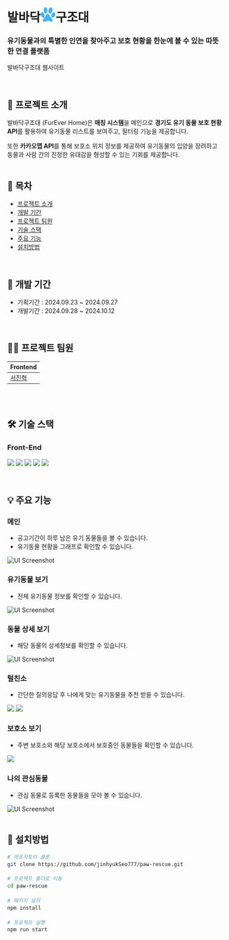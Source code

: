 # 발바닥<img src="./src/assets/icons/logo.svg" alt="로고" width="35" height="35">구조대

### 유기동물과의 특별한 인연을 찾아주고 보호 현황을 한눈에 볼 수 있는 따뜻한 연결 플랫폼

<a href="https://paw-rescue.vercel.app/" style="text-decoration: none;">발바닥구조대 웹사이트</a>

<br>

## 🙌 프로젝트 소개

발바닥구조대 (FurEver Home)은 **매칭 시스템**을 메인으로 **경기도 유기 동물 보호 현황 API**를 활용하여 유기동물 리스트를 보여주고, 필터링 기능을 제공합니다. 

또한 **카카오맵 API**를 통해 보호소 위치 정보를 제공하여 유기동물의 입양을 장려하고 동물과 사람 간의 진정한 유대감을 형성할 수 있는 기회를 제공합니다.
<br>
<br>

## 🔽 목차

- [프로젝트 소개](#-프로젝트-소개)
- [개발 기간](#-개발-기간)
- [프로젝트 팀원](#-프로젝트-팀원)
- [기술 스택](#️-기술-스택)
- [주요 기능](#주요-기능)
- [설치방법](#-설치방법)
<br>

## 📆 개발 기간

- 기획기간 : 2024.09.23 ~ 2024.09.27
- 개발기간 : 2024.09.28 ~ 2024.10.12
<br>

## 🧑‍💻 프로젝트 팀원

| **Frontend** | 
| --- |
| [서진혁](https://github.com/jinhyukSeo777) |
<br>
<br>

## 🛠️ 기술 스택

### **Front-End**
<img src="https://img.shields.io/badge/React-61DAFB?style=for-the-badge&logo=React&logoColor=black"> <img src="https://img.shields.io/badge/typescript-3178C6?style=for-the-badge&logo=typescript&logoColor=white">
<img src="https://img.shields.io/badge/reactquery-FF4154?style=for-the-badge&logo=reactquery&logoColor=white">
<img src="https://img.shields.io/badge/axios-5A29E4?style=for-the-badge&logo=axios&logoColor=white">
<img src="https://img.shields.io/badge/styled--components-DB7093?style=for-the-badge&logo=styled-components&logoColor=white">

<br>

## 💡 주요 기능

### 메인
- 공고기간이 하루 남은 유기 동물들을 볼 수 있습니다.
- 유기동물 현황을 그래프로 확인할 수 있습니다.
<img src="https://img.notionusercontent.com/s3/prod-files-secure%2Fed06401d-435c-4e3a-b065-eba8caaaa69a%2F454b8333-0afc-4ab1-baeb-ffdf0a07f18b%2F11.png/size/w=1050?exp=1740956601&sig=LDXEMbwu-L_OyoRhCK0O2HlZYIcPwm_lijQ22oIc7HI" alt="UI Screenshot" style="max-width: 100%; height: auto;">
<br>

### 유기동물 보기
- 전체 유기동물 정보를 확인할 수 있습니다.
<img src="https://img.notionusercontent.com/s3/prod-files-secure%2Fed06401d-435c-4e3a-b065-eba8caaaa69a%2F04cb8b1c-cc32-42df-b122-51b6dbc79458%2F22.png/size/w=1060?exp=1740956665&sig=qXTXQt_n7gfrZCwlPu3rgldBG2mpa_KDgC2Xudrun4I" alt="UI Screenshot" style="max-width: 100%; height: auto;">
<br>

### 동물 상세 보기
- 해당 동물의 상세정보를 확인할 수 있습니다.
<img src="https://img.notionusercontent.com/s3/prod-files-secure%2Fed06401d-435c-4e3a-b065-eba8caaaa69a%2Fb50924c1-4907-4d73-a1d3-38502de30d69%2F33.png/size/w=1020?exp=1740956684&sig=Ki1BJwdQadMrQTieiWwCNsAEs0txn6ZAoRNP-IXyFBM" alt="UI Screenshot" style="max-width: 100%; height: auto;">
<br>

### 털친소
- 간단한 질의응답 후 나에게 맞는 유기동물을 추천 받을 수 있습니다.
<img src="https://img.notionusercontent.com/s3/prod-files-secure%2Fed06401d-435c-4e3a-b065-eba8caaaa69a%2Fda79223a-d7ac-4054-899d-f6ed5c3f789d%2F44.png/size/w=1030?exp=1740956697&sig=22UaqdbAFFuWq0nqXbA40iiwZNBFgkgRDr76PcqlXFg" style="max-width: 100%; height: auto;">
<img src="https://img.notionusercontent.com/s3/prod-files-secure%2Fed06401d-435c-4e3a-b065-eba8caaaa69a%2Fdb1545f9-879d-4f75-bd3b-5fe81b48ab32%2F55.png/size/w=590?exp=1740956711&sig=uBpTBEm4HTFyF2sL_xddxIPolNOiXsZjv6oIhe0nE74" style="max-width: 100%; height: auto;">
<br>

### 보호소 보기
- 주변 보호소와 해당 보호소에서 보호중인 동물들을 확인할 수 있습니다.
<img src="https://img.notionusercontent.com/s3/prod-files-secure%2Fed06401d-435c-4e3a-b065-eba8caaaa69a%2F8f33c914-ceab-45bd-a695-cb844b2f7261%2F66.png/size/w=1000?exp=1740956723&sig=T5OeaJaAxzdsUPCrrTu09fBhUf0awaEva849pgbNG8o" style="max-width: 100%; height: auto;">
<br>

### 나의 관심동물
- 관심 동물로 등록한 동물들을 모아 볼 수 있습니다.
<img src="https://img.notionusercontent.com/s3/prod-files-secure%2Fed06401d-435c-4e3a-b065-eba8caaaa69a%2F55353367-1f14-4e60-9f13-1ed71eed5226%2F77.png/size/w=1090?exp=1740956737&sig=P2DRi2NI2y0BGOeVPvTPN5Bmfxrf6aeyKJ4oz4sIq-Q" alt="UI Screenshot" style="max-width: 100%; height: auto;">
<br>
<br>


## 👀 설치방법

```bash
# 레포지토리 클론
git clone https://github.com/jinhyukSeo777/paw-rescue.git

# 프로젝트 폴더로 이동
cd paw-rescue

# 패키지 설치
npm install

# 프로젝트 실행
npm run start
```
